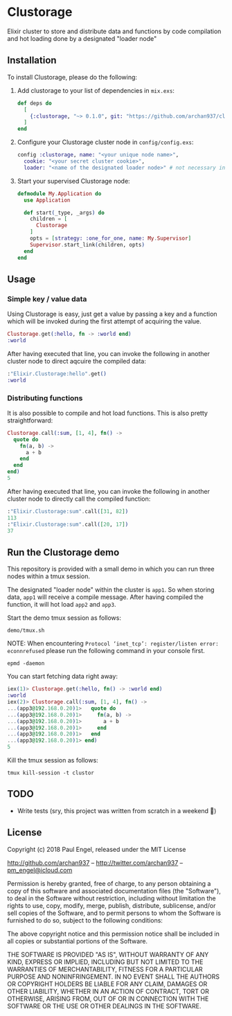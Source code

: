# Clustorage

Elixir cluster to store and distribute data and functions by code compilation and hot loading done by a designated "loader node"

## Installation

To install Clustorage, please do the following:

  1. Add clustorage to your list of dependencies in `mix.exs`:

      ```elixir
      def deps do
        [
          {:clustorage, "~> 0.1.0", git: "https://github.com/archan937/clustorage.git"}
        ]
      end
      ```

  2. Configure your Clustorage cluster node in `config/config.exs`:

      ```elixir
      config :clustorage, name: "<your unique node name>",
        cookie: "<your secret cluster cookie>",
        loader: "<name of the designated loader node>" # not necessary in the "loader node" config file
      ```

  3. Start your supervised Clustorage node:

      ```elixir
      defmodule My.Application do
        use Application

        def start(_type, _args) do
          children = [
            Clustorage
          ]
          opts = [strategy: :one_for_one, name: My.Supervisor]
          Supervisor.start_link(children, opts)
        end
      end
      ```

## Usage

### Simple key / value data

Using Clustorage is easy, just get a value by passing a key and a function which will be invoked during the first attempt of acquiring the value.

  ```elixir
  Clustorage.get(:hello, fn -> :world end)
  :world
  ```

After having executed that line, you can invoke the following in another cluster node to direct aqcuire the compiled data:

  ```elixir
  :"Elixir.Clustorage:hello".get()
  :world
  ```

### Distributing functions

It is also possible to compile and hot load functions. This is also pretty straightforward:

  ```elixir
  Clustorage.call(:sum, [1, 4], fn() ->
    quote do
      fn(a, b) ->
        a + b
      end
    end
  end)
  5
  ```

After having executed that line, you can invoke the following in another cluster node to directly call the compiled function:

  ```elixir
  :"Elixir.Clustorage:sum".call([31, 82])
  113
  :"Elixir.Clustorage:sum".call([20, 17])
  37
  ```

## Run the Clustorage demo

This repository is provided with a small demo in which you can run three nodes within a tmux session.

The designated "loader node" within the cluster is `app1`. So when storing data, `app1` will receive a compile message. After having compiled the function, it will hot load `app2` and `app3`.

Start the demo tmux session as follows:

  ```shell
  demo/tmux.sh
  ```

NOTE: When encountering `Protocol ‘inet_tcp’: register/listen error: econnrefused` please run the following command in your console first.

  ```shell
  epmd -daemon
  ```

You can start fetching data right away:

  ```elixir
  iex(1)> Clustorage.get(:hello, fn() -> :world end)
  :world
  iex(2)> Clustorage.call(:sum, [1, 4], fn() ->
  ...(app3@192.168.0.20)1>   quote do
  ...(app3@192.168.0.20)1>     fn(a, b) ->
  ...(app3@192.168.0.20)1>       a + b
  ...(app3@192.168.0.20)1>     end
  ...(app3@192.168.0.20)1>   end
  ...(app3@192.168.0.20)1> end)
  5
  ```

Kill the tmux session as follows:

  ```shell
  tmux kill-session -t clustor
  ```

## TODO

- Write tests (sry, this project was written from scratch in a weekend :grimacing:)

## License

Copyright (c) 2018 Paul Engel, released under the MIT License

http://github.com/archan937 – http://twitter.com/archan937 – pm_engel@icloud.com

Permission is hereby granted, free of charge, to any person obtaining a copy of this software and associated documentation files (the "Software"), to deal in the Software without restriction, including without limitation the rights to use, copy, modify, merge, publish, distribute, sublicense, and/or sell copies of the Software, and to permit persons to whom the Software is furnished to do so, subject to the following conditions:

The above copyright notice and this permission notice shall be included in all copies or substantial portions of the Software.

THE SOFTWARE IS PROVIDED "AS IS", WITHOUT WARRANTY OF ANY KIND, EXPRESS OR IMPLIED, INCLUDING BUT NOT LIMITED TO THE WARRANTIES OF MERCHANTABILITY, FITNESS FOR A PARTICULAR PURPOSE AND NONINFRINGEMENT. IN NO EVENT SHALL THE AUTHORS OR COPYRIGHT HOLDERS BE LIABLE FOR ANY CLAIM, DAMAGES OR OTHER LIABILITY, WHETHER IN AN ACTION OF CONTRACT, TORT OR OTHERWISE, ARISING FROM, OUT OF OR IN CONNECTION WITH THE SOFTWARE OR THE USE OR OTHER DEALINGS IN THE SOFTWARE.
